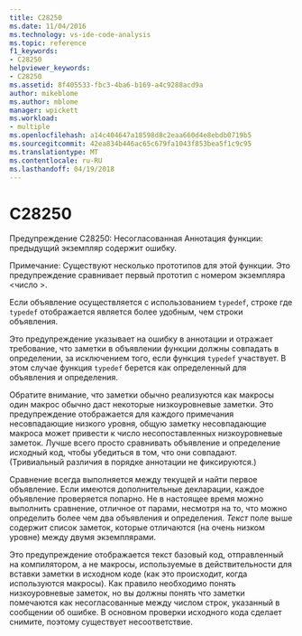```yaml
---
title: C28250
ms.date: 11/04/2016
ms.technology: vs-ide-code-analysis
ms.topic: reference
f1_keywords:
- C28250
helpviewer_keywords:
- C28250
ms.assetid: 8f405533-fbc3-4ba6-b169-a4c9288acd9a
author: mikeblome
ms.author: mblome
manager: wpickett
ms.workload:
- multiple
ms.openlocfilehash: a14c404647a18598d8c2eaa660d4e8ebdb0719b5
ms.sourcegitcommit: 42ea834b446ac65c679fa1043f853bea5f1c9c95
ms.translationtype: MT
ms.contentlocale: ru-RU
ms.lasthandoff: 04/19/2018
---
```

# <a name="c28250"></a>C28250
Предупреждение C28250: Несогласованная Аннотация функции: предыдущий экземпляр содержит ошибку.

 Примечание: Существуют несколько прототипов для этой функции. Это предупреждение сравнивает первый прототип с номером экземпляра \<число >.

 Если объявление осуществляется с использованием `typedef`, строке где `typedef` отображается является более удобным, чем строки объявления.

 Это предупреждение указывает на ошибку в аннотации и отражает требование, что заметки в объявлении функции должны совпадать в определении, за исключением того, если функция `typedef` участвует. В этом случае функция `typedef` берется как определенный для объявления и определения.

 Обратите внимание, что заметки обычно реализуются как макросы один макрос обычно даст некоторые низкоуровневые заметки. Это предупреждение отображается для каждого примечания несовпадающие низкого уровня, общую заметку несовпадающие макроса может привести к число несопоставленных низкоуровневые заметок. Лучше всего просто сравнивать объявление и определение исходный код, чтобы убедиться в том, что они совпадают. (Тривиальный различия в порядке аннотации не фиксируются.)

 Сравнение всегда выполняется между текущей и найти первое объявление. Если имеются дополнительные декларации, каждое объявление проверяется попарно. Не в настоящее время можно выполнить сравнение, отличное от парами, несмотря на то, что можно определить более чем два объявления и определения.  *Текст* поле выше содержит список заметок, которые отличаются (на очень низком уровне) между двумя экземплярами.

 Это предупреждение отображается текст базовый код, отправленный на компилятором, а не макросы, используемые в действительности для вставки заметки в исходном коде (как это происходит, когда используются макросы). Как правило необходимо понять низкоуровневые заметок, но вы должны понять что заметки помечаются как несогласованные между числом строк, указанный в сообщении об ошибке. В основном проверки исходного кода сделает снимите, поэтому существует несоответствие.